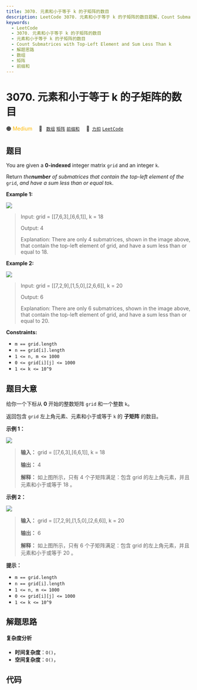 ```yaml
---
title: 3070. 元素和小于等于 k 的子矩阵的数目
description: LeetCode 3070. 元素和小于等于 k 的子矩阵的数目题解，Count Submatrices with Top-Left Element and Sum Less Than k，包含解题思路、复杂度分析以及完整的 JavaScript 代码实现。
keywords:
  - LeetCode
  - 3070. 元素和小于等于 k 的子矩阵的数目
  - 元素和小于等于 k 的子矩阵的数目
  - Count Submatrices with Top-Left Element and Sum Less Than k
  - 解题思路
  - 数组
  - 矩阵
  - 前缀和
---
```


# 3070. 元素和小于等于 k 的子矩阵的数目

🟠 <font color=#ffb800>Medium</font>&emsp; 🔖&ensp; [`数组`](/tag/array.md) [`矩阵`](/tag/matrix.md) [`前缀和`](/tag/prefix-sum.md)&emsp; 🔗&ensp;[`力扣`](https://leetcode.cn/problems/count-submatrices-with-top-left-element-and-sum-less-than-k) [`LeetCode`](https://leetcode.com/problems/count-submatrices-with-top-left-element-and-sum-less-than-k)

## 题目

You are given a **0-indexed** integer matrix `grid` and an integer `k`.

Return _the**number** of submatrices that contain the top-left element of the_
`grid`, _and have a sum less than or equal to_`k`.



**Example 1:**

![](https://assets.leetcode.com/uploads/2024/01/01/example1.png)

> Input: grid = [[7,6,3],[6,6,1]], k = 18
> 
> Output: 4
> 
> Explanation: There are only 4 submatrices, shown in the image above, that contain the top-left element of grid, and have a sum less than or equal to 18.

**Example 2:**

![](https://assets.leetcode.com/uploads/2024/01/01/example21.png)

> Input: grid = [[7,2,9],[1,5,0],[2,6,6]], k = 20
> 
> Output: 6
> 
> Explanation: There are only 6 submatrices, shown in the image above, that contain the top-left element of grid, and have a sum less than or equal to 20.

**Constraints:**

  * `m == grid.length `
  * `n == grid[i].length`
  * `1 <= n, m <= 1000 `
  * `0 <= grid[i][j] <= 1000`
  * `1 <= k <= 10^9`


## 题目大意

给你一个下标从 **0** 开始的整数矩阵 `grid` 和一个整数 `k`。

返回包含 `grid` 左上角元素、元素和小于或等于 `k` 的 **子矩阵** 的数目。



**示例 1：**

![](https://assets.leetcode.com/uploads/2024/01/01/example1.png)

> 
> 
> 
> 
> 
> **输入：** grid = [[7,6,3],[6,6,1]], k = 18
> 
> **输出：** 4
> 
> **解释：** 如上图所示，只有 4 个子矩阵满足：包含 grid 的左上角元素，并且元素和小于或等于 18 。

**示例 2：**

![](https://assets.leetcode.com/uploads/2024/01/01/example21.png)

> 
> 
> 
> 
> 
> **输入：** grid = [[7,2,9],[1,5,0],[2,6,6]], k = 20
> 
> **输出：** 6
> 
> **解释：** 如上图所示，只有 6 个子矩阵满足：包含 grid 的左上角元素，并且元素和小于或等于 20 。
> 
> 



**提示：**

  * `m == grid.length `
  * `n == grid[i].length`
  * `1 <= n, m <= 1000 `
  * `0 <= grid[i][j] <= 1000`
  * `1 <= k <= 10^9`


## 解题思路

#### 复杂度分析

- **时间复杂度**：`O()`，
- **空间复杂度**：`O()`，

## 代码

```javascript

```